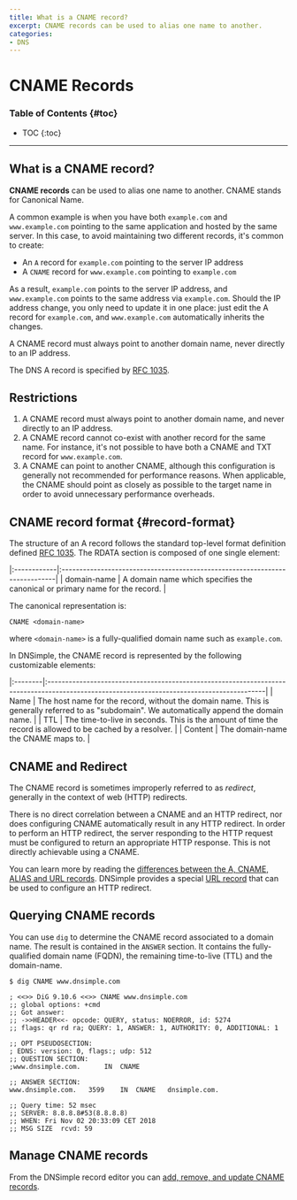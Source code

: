 ```yaml
---
title: What is a CNAME record?
excerpt: CNAME records can be used to alias one name to another.
categories:
- DNS
---
```


# CNAME Records

### Table of Contents {#toc}

* TOC
{:toc}

---

## What is a CNAME record?

**CNAME records** can be used to alias one name to another. CNAME stands for Canonical Name. 

A common example is when you have both `example.com` and `www.example.com` pointing to the same application and hosted by the same server. In this case, to avoid maintaining two different records, it's common to create:

- An `A` record for `example.com` pointing to the server IP address
- A `CNAME` record for `www.example.com` pointing to `example.com`

As a result, `example.com` points to the server IP address, and `www.example.com` points to the same address via `example.com`. Should the IP address change, you only need to update it in one place: just edit the A record for `example.com`, and `www.example.com` automatically inherits the changes.

<note>
A CNAME record must always point to another domain name, never directly to an IP address.
</note>

The DNS A record is specified by [RFC 1035](https://tools.ietf.org/html/rfc1035).


## Restrictions

1. A CNAME record must always point to another domain name, and never directly to an IP address.
2. A CNAME record cannot co-exist with another record for the same name. For instance, it's not possible to have both a CNAME and TXT record for `www.example.com`.
3. A CNAME can point to another CNAME, although this configuration is generally not recommended for performance reasons. When applicable, the CNAME should point as closely as possible to the target name in order to avoid unnecessary performance overheads.


## CNAME record format {#record-format}

The structure of an A record follows the standard top-level format definition defined [RFC 1035](https://tools.ietf.org/html/rfc1035#section-3.2.1). The RDATA section is composed of one single element:

|:------------|:----------------------------------------------------------------------------|
| domain-name | A domain name which specifies the canonical or primary name for the record. |

The canonical representation is:

```
CNAME <domain-name>
```

where `<domain-name>` is a fully-qualified domain name such as `example.com`.

In DNSimple, the CNAME record is represented by the following customizable elements:

|:--------|:-------------------------------------------------------------------------------------------------------------------------------------------|
| Name    | The host name for the record, without the domain name. This is generally referred to as "subdomain". We automatically append the domain name. |
| TTL     | The time-to-live in seconds. This is the amount of time the record is allowed to be cached by a resolver.                                  |
| Content | The domain-name the CNAME maps to.                                                                                                         |


## CNAME and Redirect

The CNAME record is sometimes improperly referred to as _redirect_, generally in the context of web (HTTP) redirects.

There is no direct correlation between a CNAME and an HTTP redirect, nor does configuring CNAME automatically result in any HTTP redirect.
In order to perform an HTTP redirect, the server responding to the HTTP request must be configured to return an appropriate HTTP response. This is not directly achievable using a CNAME.

You can learn more by reading the [differences between the A, CNAME, ALIAS and URL records](/articles/differences-between-a-cname-alias-url). DNSimple provides a special [URL record](/articles/url-record) that can be used to configure an HTTP redirect.


## Querying CNAME records

You can use `dig` to determine the CNAME record associated to a domain name. The result is contained in the `ANSWER` section. It contains the fully-qualified domain name (FQDN), the remaining time-to-live (TTL) and the domain-name.

```
$ dig CNAME www.dnsimple.com

; <<>> DiG 9.10.6 <<>> CNAME www.dnsimple.com
;; global options: +cmd
;; Got answer:
;; ->>HEADER<<- opcode: QUERY, status: NOERROR, id: 5274
;; flags: qr rd ra; QUERY: 1, ANSWER: 1, AUTHORITY: 0, ADDITIONAL: 1

;; OPT PSEUDOSECTION:
; EDNS: version: 0, flags:; udp: 512
;; QUESTION SECTION:
;www.dnsimple.com.		IN	CNAME

;; ANSWER SECTION:
www.dnsimple.com.	3599	IN	CNAME	dnsimple.com.

;; Query time: 52 msec
;; SERVER: 8.8.8.8#53(8.8.8.8)
;; WHEN: Fri Nov 02 20:33:09 CET 2018
;; MSG SIZE  rcvd: 59
```


## Manage CNAME records

From the DNSimple record editor you can [add, remove, and update CNAME records](/articles/manage-cname-record).
